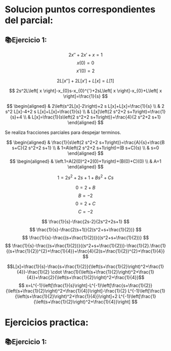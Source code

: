 # Solucion puntos correspondientes del parcial:
## 📚Ejercicio 1: 
$$ 2x''+2x'+x=1$$ $$x(0)=0$$ $$x'(0)=2 $$

$$ 2L\left[ x'' \right]+2L\left[ x' \right]+L\left[ x \right]=L\left[ 1 \right] $$

$$ 2s^2L\left[ x \right]-x_{0}s-x_{0}^{'}+2sL\left[ x \right]-x_{0}+L\left[ x \right]=\frac{1}{s} $$


$$
\begin{aligned}
& 2\left(s^2L[x]-2\right)+2 s L[x]+L[x]=\frac{1}{s} \\
& 2 s^2 L[x]-4+2 s L[x]+L[x]=\frac{1}{s} \\
& L[x]\left(2 s^2+2 s+1\right)=\frac{1}{s}+4 \\
& L[x]=\frac{1}{s\left(2 s^2+2 s+1\right)}+\frac{4}{2 s^2+2 s+1}
\end{aligned}
$$

Se realiza fracciones parciales para despejar terminos.

$$
\begin{aligned}
& \frac{1}{s\left(2 s^2+2 s+1\right)}=\frac{A}{s}+\frac{B s+C}{2 s^2+2 s+1} \\
& 1=A\left(2 s^2+2 s+1\right)+(B s+C)(s) \\
& s=0
\end{aligned}
$$
$$
\begin{aligned}
& \left.1=A(2(0)^2+2(0)+1\right)+(B(0)+C)(0) \\
& A=1 
\end{aligned}
$$

$$ 1=2s^2+2s+1+Bs^2+Cs $$

$$ 0=2+B $$
$$ B=-2 $$
$$ 0=2+C $$
$$ C=-2 $$

$$ \frac{1}{s}-\frac{2s-2}{2s^2+2s+1} $$
$$ \frac{1}{s}-\frac{2(s+1)}{2(s^2+s+\frac{1}{2})} $$
$$ \frac{1}{s}-\frac{(s+\frac{1}{2})}{(s^2+s+\frac{1}{2})} $$
$$ \frac{1}{s}-\frac{(s+\frac{1}{2})}{(s^2+s+\frac{1}{2})}-\frac{1}{2}.\frac{1}{(s+\frac{1}{2})^{2}+\frac{1}{4}}+\frac{4}{2(s+\frac{1}{2})^{2}+\frac{1}{4}} $$


$$L[x]=\frac{1}{s}-\frac{s+\frac{1}{2}}{\left(s+\frac{1}{2}\right)^2+\frac{1}{4}}-\frac{1}{2} \cdot \frac{1}{\left(s+\frac{1}{2}\right)^2+\frac{1}{4}}+\frac{2}{\left(s+\frac{1}{2}\right)^2+\frac{1}{4}}$$
$$ x=L^{-1}\left[\frac{1}{s}\right]-L^{-1}\left[\frac{s+\frac{1}{2}}{\left(s+\frac{1}{2}\right)^2+\frac{1}{4}}\right]-\frac{1}{2} L^{-1}\left[\frac{1}{\left(s+\frac{1}{2}\right)^2+\frac{1}{4}}\right]+2 L^{-1}\left[\frac{1}{\left(s+\frac{1}{2}\right)^2+\frac{1}{4}}\right] $$
# Ejercicios practica:
## 📚Ejercicio 1: 

